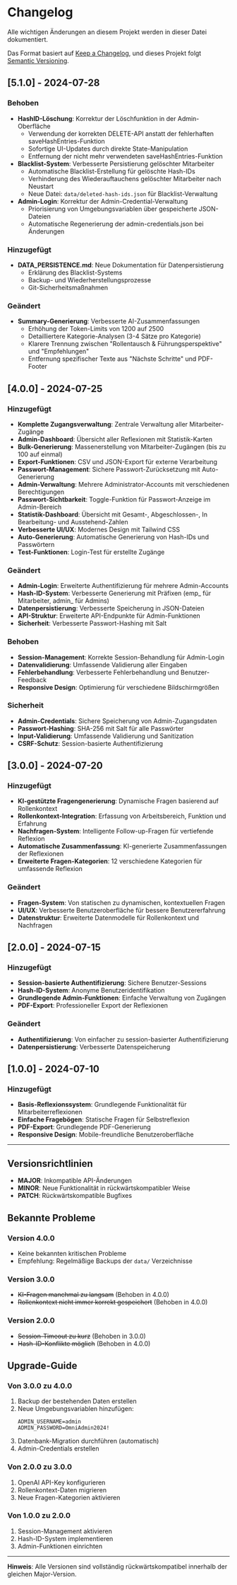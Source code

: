 # Changelog

Alle wichtigen Änderungen an diesem Projekt werden in dieser Datei dokumentiert.

Das Format basiert auf [Keep a Changelog](https://keepachangelog.com/de/1.0.0/),
und dieses Projekt folgt [Semantic Versioning](https://semver.org/spec/v2.0.0.html).

## [5.1.0] - 2024-07-28

### Behoben
- **HashID-Löschung**: Korrektur der Löschfunktion in der Admin-Oberfläche
  - Verwendung der korrekten DELETE-API anstatt der fehlerhaften saveHashEntries-Funktion
  - Sofortige UI-Updates durch direkte State-Manipulation
  - Entfernung der nicht mehr verwendeten saveHashEntries-Funktion
- **Blacklist-System**: Verbesserte Persistierung gelöschter Mitarbeiter
  - Automatische Blacklist-Erstellung für gelöschte Hash-IDs
  - Verhinderung des Wiederauftauchens gelöschter Mitarbeiter nach Neustart
  - Neue Datei: `data/deleted-hash-ids.json` für Blacklist-Verwaltung
- **Admin-Login**: Korrektur der Admin-Credential-Verwaltung
  - Priorisierung von Umgebungsvariablen über gespeicherte JSON-Dateien
  - Automatische Regenerierung der admin-credentials.json bei Änderungen

### Hinzugefügt
- **DATA_PERSISTENCE.md**: Neue Dokumentation für Datenpersistierung
  - Erklärung des Blacklist-Systems
  - Backup- und Wiederherstellungsprozesse
  - Git-Sicherheitsmaßnahmen

### Geändert
- **Summary-Generierung**: Verbesserte AI-Zusammenfassungen
  - Erhöhung der Token-Limits von 1200 auf 2500
  - Detailliertere Kategorie-Analysen (3-4 Sätze pro Kategorie)
  - Klarere Trennung zwischen "Rollentausch & Führungsperspektive" und "Empfehlungen"
  - Entfernung spezifischer Texte aus "Nächste Schritte" und PDF-Footer

## [4.0.0] - 2024-07-25

### Hinzugefügt
- **Komplette Zugangsverwaltung**: Zentrale Verwaltung aller Mitarbeiter-Zugänge
- **Admin-Dashboard**: Übersicht aller Reflexionen mit Statistik-Karten
- **Bulk-Generierung**: Massenerstellung von Mitarbeiter-Zugängen (bis zu 100 auf einmal)
- **Export-Funktionen**: CSV und JSON-Export für externe Verarbeitung
- **Passwort-Management**: Sichere Passwort-Zurücksetzung mit Auto-Generierung
- **Admin-Verwaltung**: Mehrere Administrator-Accounts mit verschiedenen Berechtigungen
- **Passwort-Sichtbarkeit**: Toggle-Funktion für Passwort-Anzeige im Admin-Bereich
- **Statistik-Dashboard**: Übersicht mit Gesamt-, Abgeschlossen-, In Bearbeitung- und Ausstehend-Zahlen
- **Verbesserte UI/UX**: Modernes Design mit Tailwind CSS
- **Auto-Generierung**: Automatische Generierung von Hash-IDs und Passwörtern
- **Test-Funktionen**: Login-Test für erstellte Zugänge

### Geändert
- **Admin-Login**: Erweiterte Authentifizierung für mehrere Admin-Accounts
- **Hash-ID-System**: Verbesserte Generierung mit Präfixen (emp_ für Mitarbeiter, admin_ für Admins)
- **Datenpersistierung**: Verbesserte Speicherung in JSON-Dateien
- **API-Struktur**: Erweiterte API-Endpunkte für Admin-Funktionen
- **Sicherheit**: Verbesserte Passwort-Hashing mit Salt

### Behoben
- **Session-Management**: Korrekte Session-Behandlung für Admin-Login
- **Datenvalidierung**: Umfassende Validierung aller Eingaben
- **Fehlerbehandlung**: Verbesserte Fehlerbehandlung und Benutzer-Feedback
- **Responsive Design**: Optimierung für verschiedene Bildschirmgrößen

### Sicherheit
- **Admin-Credentials**: Sichere Speicherung von Admin-Zugangsdaten
- **Passwort-Hashing**: SHA-256 mit Salt für alle Passwörter
- **Input-Validierung**: Umfassende Validierung und Sanitization
- **CSRF-Schutz**: Session-basierte Authentifizierung

## [3.0.0] - 2024-07-20

### Hinzugefügt
- **KI-gestützte Fragengenerierung**: Dynamische Fragen basierend auf Rollenkontext
- **Rollenkontext-Integration**: Erfassung von Arbeitsbereich, Funktion und Erfahrung
- **Nachfragen-System**: Intelligente Follow-up-Fragen für vertiefende Reflexion
- **Automatische Zusammenfassung**: KI-generierte Zusammenfassungen der Reflexionen
- **Erweiterte Fragen-Kategorien**: 12 verschiedene Kategorien für umfassende Reflexion

### Geändert
- **Fragen-System**: Von statischen zu dynamischen, kontextuellen Fragen
- **UI/UX**: Verbesserte Benutzeroberfläche für bessere Benutzererfahrung
- **Datenstruktur**: Erweiterte Datenmodelle für Rollenkontext und Nachfragen

## [2.0.0] - 2024-07-15

### Hinzugefügt
- **Session-basierte Authentifizierung**: Sichere Benutzer-Sessions
- **Hash-ID-System**: Anonyme Benutzeridentifikation
- **Grundlegende Admin-Funktionen**: Einfache Verwaltung von Zugängen
- **PDF-Export**: Professioneller Export der Reflexionen

### Geändert
- **Authentifizierung**: Von einfacher zu session-basierter Authentifizierung
- **Datenpersistierung**: Verbesserte Datenspeicherung

## [1.0.0] - 2024-07-10

### Hinzugefügt
- **Basis-Reflexionssystem**: Grundlegende Funktionalität für Mitarbeiterreflexionen
- **Einfache Fragebögen**: Statische Fragen für Selbstreflexion
- **PDF-Export**: Grundlegende PDF-Generierung
- **Responsive Design**: Mobile-freundliche Benutzeroberfläche

---

## Versionsrichtlinien

- **MAJOR**: Inkompatible API-Änderungen
- **MINOR**: Neue Funktionalität in rückwärtskompatibler Weise
- **PATCH**: Rückwärtskompatible Bugfixes

## Bekannte Probleme

### Version 4.0.0
- Keine bekannten kritischen Probleme
- Empfehlung: Regelmäßige Backups der `data/` Verzeichnisse

### Version 3.0.0
- ~~KI-Fragen manchmal zu langsam~~ (Behoben in 4.0.0)
- ~~Rollenkontext nicht immer korrekt gespeichert~~ (Behoben in 4.0.0)

### Version 2.0.0
- ~~Session-Timeout zu kurz~~ (Behoben in 3.0.0)
- ~~Hash-ID-Konflikte möglich~~ (Behoben in 4.0.0)

## Upgrade-Guide

### Von 3.0.0 zu 4.0.0
1. Backup der bestehenden Daten erstellen
2. Neue Umgebungsvariablen hinzufügen:
   ```env
   ADMIN_USERNAME=admin
   ADMIN_PASSWORD=OmniAdmin2024!
   ```
3. Datenbank-Migration durchführen (automatisch)
4. Admin-Credentials erstellen

### Von 2.0.0 zu 3.0.0
1. OpenAI API-Key konfigurieren
2. Rollenkontext-Daten migrieren
3. Neue Fragen-Kategorien aktivieren

### Von 1.0.0 zu 2.0.0
1. Session-Management aktivieren
2. Hash-ID-System implementieren
3. Admin-Funktionen einrichten

---

**Hinweis**: Alle Versionen sind vollständig rückwärtskompatibel innerhalb der gleichen Major-Version. 